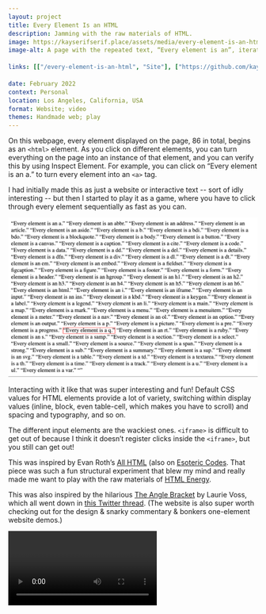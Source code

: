 ```yaml
---
layout: project
title: Every Element Is an HTML
description: Jamming with the raw materials of HTML.
image: https://kayserifserif.place/assets/media/every-element-is-an-html/q.png
image-alt: A page with the repeated text, “Every element is an”, iterating through all possible HTML tags. Currently, all elements are composed of the <q> tag, so each sentence is wrapped with quotation marks.

links: [["/every-element-is-an-html", "Site"], ["https://github.com/kayserifserif/every-element-is-an-html", "GitHub"]]

date: February 2022
context: Personal
location: Los Angeles, California, USA
format: Website; video
themes: Handmade web; play
---
```


On this webpage, every element displayed on the page, 86 in total, begins as an <code>&lt;html&gt;</code> element. As you click on different elements, you can turn everything on the page into an instance of that element, and you can verify this by using Inspect Element. For example, you can click on “Every element is an a.” to turn every element into an <code>&lt;a&gt;</code> tag.
      
I had initially made this as just a website or interactive text&nbsp;--&nbsp;sort of idly interesting&nbsp;--&nbsp;but then I started to play it as a game, where you have to click through every element sequentially as fast as you can.

<div class="gallery">
  <div><img src="/assets/media/every-element-is-an-html/q.png" alt="A page with the repeated text, “Every element is an”, iterating through all possible HTML tags. Currently, all elements are composed of the <q> tag, so each sentence is wrapped with quotation marks."></div>
</div>

Interacting with it like that was super interesting and fun! Default CSS values for HTML elements provide a lot of variety, switching within display values (inline, block, even table-cell, which makes you have to scroll) and spacing and typography, and so on.

The different input elements are the wackiest ones. <code>&lt;iframe&gt;</code> is difficult to get out of because I think it doesn’t register clicks inside the <code>&lt;iframe&gt;</code>, but you still can get out!

This was inspired by Evan Roth’s [All HTML](https://all-html.net) (also on [Esoteric Codes](https://esoteric.codes/blog/all-html). That piece was such a fun structural experiment that blew my mind and really made me want to play with the raw materials of [HTML Energy](https://html.energy/).

This was also inspired by the hilarious [The Angle Bracket](https://theanglebracket.com/) by Laurie Voss, which all went down in [this Twitter thread](https://twitter.com/seldo/status/1459959521896382466). (The website is also super worth checking out for the design &amp; snarky commentary &amp; bonkers one-element website demos.)

<div class="gallery">
  <div><video controls src="/assets/media/every-element-is-an-html/jam.mp4"></video></div>
</div>